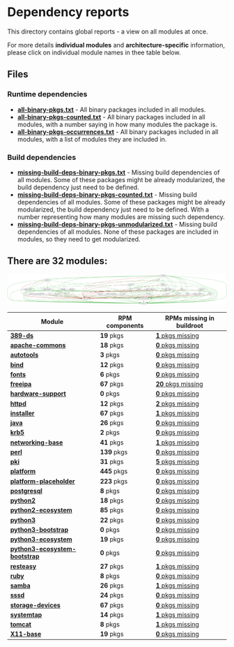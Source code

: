# Dependency reports

This directory contains global reports - a view on all modules at once.

For more details **individual modules** and **architecture-specific** information, please click on individual module names in thee table below.

## Files

### Runtime dependencies

* [**all-binary-pkgs.txt**](all-binary-pkgs.txt) - All binary packages included in all modules.
* [**all-binary-pkgs-counted.txt**](all-binary-pkgs-counted.txt) - All binary packages included in all modules, with a number saying in how many modules the package is.
* [**all-binary-pkgs-occurrences.txt**](all-binary-pkgs-occurrences.txt) - All binary packages included in all modules, with a list of modules they are included in.

### Build dependencies

* [**missing-build-deps-binary-pkgs.txt**](missing-build-deps-binary-pkgs.txt) - Missing build dependencies of all modules. Some of these packages might be already modularized, the build dependency just need to be defined.
* [**missing-build-deps-binary-pkgs-counted.txt**](missing-build-deps-binary-pkgs-counted.txt) - Missing build dependencies of all modules. Some of these packages might be already modularized, the build dependency just need to be defined. With a number representing how many modules are missing such dependency.
* [**missing-build-deps-binary-pkgs-unmodularized.txt**](missing-build-deps-binary-pkgs-unmodularized.txt) - Missing build dependencies of all modules. None of these packages are included in modules, so they need to get modularized.

## There are 32 modules:
![module-deps](../img/module-deps.png)

| Module | RPM components | RPMs missing in buildroot |
|---|---|---|
| [**389-ds**](../modules/389-ds) | **19** pkgs | [**1** pkgs missing](../modules/389-ds/all/buildtime-binary-packages-short.txt) |
| [**apache-commons**](../modules/apache-commons) | **18** pkgs | [**0** pkgs missing](../modules/apache-commons/all/buildtime-binary-packages-short.txt) |
| [**autotools**](../modules/autotools) | **3** pkgs | [**0** pkgs missing](../modules/autotools/all/buildtime-binary-packages-short.txt) |
| [**bind**](../modules/bind) | **12** pkgs | [**0** pkgs missing](../modules/bind/all/buildtime-binary-packages-short.txt) |
| [**fonts**](../modules/fonts) | **6** pkgs | [**0** pkgs missing](../modules/fonts/all/buildtime-binary-packages-short.txt) |
| [**freeipa**](../modules/freeipa) | **67** pkgs | [**20** pkgs missing](../modules/freeipa/all/buildtime-binary-packages-short.txt) |
| [**hardware-support**](../modules/hardware-support) | **0** pkgs | [**0** pkgs missing](../modules/hardware-support/all/buildtime-binary-packages-short.txt) |
| [**httpd**](../modules/httpd) | **12** pkgs | [**2** pkgs missing](../modules/httpd/all/buildtime-binary-packages-short.txt) |
| [**installer**](../modules/installer) | **67** pkgs | [**1** pkgs missing](../modules/installer/all/buildtime-binary-packages-short.txt) |
| [**java**](../modules/java) | **26** pkgs | [**0** pkgs missing](../modules/java/all/buildtime-binary-packages-short.txt) |
| [**krb5**](../modules/krb5) | **2** pkgs | [**0** pkgs missing](../modules/krb5/all/buildtime-binary-packages-short.txt) |
| [**networking-base**](../modules/networking-base) | **41** pkgs | [**1** pkgs missing](../modules/networking-base/all/buildtime-binary-packages-short.txt) |
| [**perl**](../modules/perl) | **139** pkgs | [**0** pkgs missing](../modules/perl/all/buildtime-binary-packages-short.txt) |
| [**pki**](../modules/pki) | **31** pkgs | [**5** pkgs missing](../modules/pki/all/buildtime-binary-packages-short.txt) |
| [**platform**](../modules/platform) | **445** pkgs | [**0** pkgs missing](../modules/platform/all/buildtime-binary-packages-short.txt) |
| [**platform-placeholder**](../modules/platform-placeholder) | **223** pkgs | [**0** pkgs missing](../modules/platform-placeholder/all/buildtime-binary-packages-short.txt) |
| [**postgresql**](../modules/postgresql) | **8** pkgs | [**0** pkgs missing](../modules/postgresql/all/buildtime-binary-packages-short.txt) |
| [**python2**](../modules/python2) | **18** pkgs | [**0** pkgs missing](../modules/python2/all/buildtime-binary-packages-short.txt) |
| [**python2-ecosystem**](../modules/python2-ecosystem) | **85** pkgs | [**0** pkgs missing](../modules/python2-ecosystem/all/buildtime-binary-packages-short.txt) |
| [**python3**](../modules/python3) | **22** pkgs | [**0** pkgs missing](../modules/python3/all/buildtime-binary-packages-short.txt) |
| [**python3-bootstrap**](../modules/python3-bootstrap) | **0** pkgs | [**0** pkgs missing](../modules/python3-bootstrap/all/buildtime-binary-packages-short.txt) |
| [**python3-ecosystem**](../modules/python3-ecosystem) | **19** pkgs | [**0** pkgs missing](../modules/python3-ecosystem/all/buildtime-binary-packages-short.txt) |
| [**python3-ecosystem-bootstrap**](../modules/python3-ecosystem-bootstrap) | **0** pkgs | [**0** pkgs missing](../modules/python3-ecosystem-bootstrap/all/buildtime-binary-packages-short.txt) |
| [**resteasy**](../modules/resteasy) | **27** pkgs | [**1** pkgs missing](../modules/resteasy/all/buildtime-binary-packages-short.txt) |
| [**ruby**](../modules/ruby) | **8** pkgs | [**0** pkgs missing](../modules/ruby/all/buildtime-binary-packages-short.txt) |
| [**samba**](../modules/samba) | **26** pkgs | [**1** pkgs missing](../modules/samba/all/buildtime-binary-packages-short.txt) |
| [**sssd**](../modules/sssd) | **24** pkgs | [**0** pkgs missing](../modules/sssd/all/buildtime-binary-packages-short.txt) |
| [**storage-devices**](../modules/storage-devices) | **67** pkgs | [**0** pkgs missing](../modules/storage-devices/all/buildtime-binary-packages-short.txt) |
| [**systemtap**](../modules/systemtap) | **14** pkgs | [**1** pkgs missing](../modules/systemtap/all/buildtime-binary-packages-short.txt) |
| [**tomcat**](../modules/tomcat) | **8** pkgs | [**1** pkgs missing](../modules/tomcat/all/buildtime-binary-packages-short.txt) |
| [**X11-base**](../modules/X11-base) | **19** pkgs | [**0** pkgs missing](../modules/X11-base/all/buildtime-binary-packages-short.txt) |
